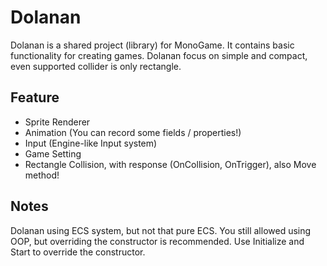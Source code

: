 ﻿# Dolanan
Dolanan is a shared project (library) for MonoGame. It contains basic functionality for creating games. Dolanan focus on simple and compact, even supported collider is only rectangle.

## Feature
- Sprite Renderer
- Animation (You can record some fields / properties!)
- Input (Engine-like Input system)
- Game Setting
- Rectangle Collision, with response (OnCollision, OnTrigger), also Move method!

## Notes
Dolanan using ECS system, but not that pure ECS. You still allowed using OOP, but overriding the constructor is recommended. Use Initialize and Start to override the constructor.

